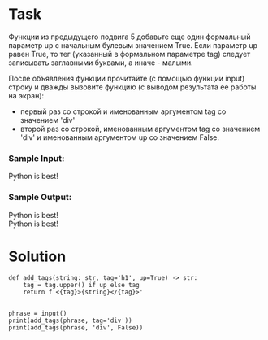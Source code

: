 # Task

Функции из предыдущего подвига 5 добавьте еще один формальный параметр up с начальным булевым значением True. Если параметр up равен True, то тег (указанный в формальном параметре tag) следует записывать заглавными буквами, а иначе - малыми.

После объявления функции прочитайте (с помощью функции input) строку и дважды вызовите функцию (с выводом результата ее работы на экран):

- первый раз со строкой и именованным аргументом tag со значением 'div'
- второй раз со строкой, именованным аргументом tag со значением 'div' и именованным аргументом up со значением False.

### Sample Input:

Python is best!

### Sample Output:

<DIV>Python is best!</DIV>
<div>Python is best!</div>

# Solution
```
def add_tags(string: str, tag='h1', up=True) -> str:
    tag = tag.upper() if up else tag
    return f'<{tag}>{string}</{tag}>'


phrase = input()
print(add_tags(phrase, tag='div'))
print(add_tags(phrase, 'div', False))
```